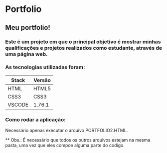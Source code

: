 # Portfolio
 ## Meu portfolio! 
  
  ### Este é um projeto em que o principal objetivo é mostrar minhas qualificações e projetos realizados como estudante, através de uma página web. 

### As tecnologias utilizadas foram:
Stack |	Versão
--------- | -------
HTML	| HTML5
CSS3 | CSS3
VSCODE | 1.76.1


### Como rodar a aplicação:
Necessário apenas executar o arquivo PORTFOLIO2.HTML. 

** Obs.: É necessário que todos os outros arquivos estejam na mesma pasta, uma vez que eles compoe alguma parte do codigo.

